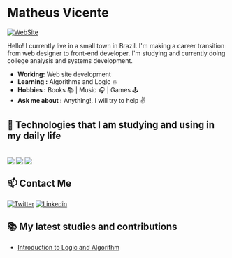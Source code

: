 # Matheus Vicente 

[![WebSite](https://img.shields.io/website?label=omvicente.dev&style=for-the-badge&url=https://omvicente.github.io/website//)](https://omvicente.github.io/website/)

Hello! I currently live in a small town in Brazil. I'm making a career transition from web designer to front-end developer. I'm studying and currently doing college analysis and systems development.

- **Working:** Web site development
- **Learning :** Algorithms and Logic :fire:
- **Hobbies :** Books :books: | Music :headphones: | Games :joystick: 
- **Ask me about :** Anything!, I will try to help :v:


## 🧠 Technologies that I am studying and using in my daily life 

<div style="display: inline-block"><br/>
    <img align="center" atl="html5" src="https://img.shields.io/badge/HTML5-E34F26?style=for-the-badge&logo=html5&logoColor=white">
    <img align="center" atl="CSS3" src="https://img.shields.io/badge/CSS3-1572B6?style=for-the-badge&logo=css3&logoColor=white">
    <img align="center" atl="html5" src="https://img.shields.io/badge/JavaScript-F7DF1E?style=for-the-badge&logo=javascript&logoColor=black">    
</div>

## 📫 Contact Me

[![Twitter](https://img.shields.io/badge/Twitter-1DA1F2?style=for-the-badge&logo=twitter&logoColor=white)](https://twitter.com/omvicente_)
[![Linkedin](https://img.shields.io/badge/LinkedIn-0077B5?style=for-the-badge&logo=linkedin&logoColor=white)](https://www.linkedin.com/in/omvicente/)

## 📚 My latest studies and contributions 

- [Introduction to Logic and Algorithm]()
